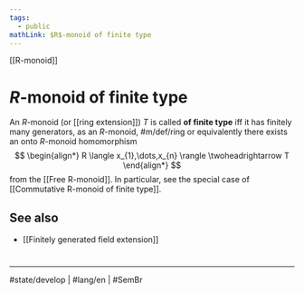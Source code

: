 ```yaml
---
tags:
  - public
mathLink: $R$-monoid of finite type
---
```

[[R-monoid]]
# $R$-monoid of finite type

An $R$-monoid (or [[ring extension]]) $T$ is called **of finite type** iff it has finitely many generators, as an $R$-monoid, #m/def/ring
or equivalently there exists an onto $R$-monoid homomorphism
$$
\begin{align*}
R \langle x_{1},\dots,x_{n} \rangle \twoheadrightarrow T
\end{align*}
$$
from the [[Free R-monoid]].
In particular, see the special case of [[Commutative R-monoid of finite type]].

## See also

- [[Finitely generated field extension]]

#
---
#state/develop | #lang/en | #SemBr
